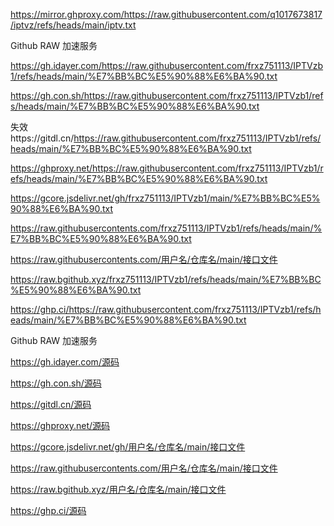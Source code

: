 




https://mirror.ghproxy.com/https://raw.githubusercontent.com/q1017673817/iptvz/refs/heads/main/iptv.txt


Github RAW 加速服务

https://gh.idayer.com/https://raw.githubusercontent.com/frxz751113/IPTVzb1/refs/heads/main/%E7%BB%BC%E5%90%88%E6%BA%90.txt

https://gh.con.sh/https://raw.githubusercontent.com/frxz751113/IPTVzb1/refs/heads/main/%E7%BB%BC%E5%90%88%E6%BA%90.txt

失效https://gitdl.cn/https://raw.githubusercontent.com/frxz751113/IPTVzb1/refs/heads/main/%E7%BB%BC%E5%90%88%E6%BA%90.txt

https://ghproxy.net/https://raw.githubusercontent.com/frxz751113/IPTVzb1/refs/heads/main/%E7%BB%BC%E5%90%88%E6%BA%90.txt

https://gcore.jsdelivr.net/gh/frxz751113/IPTVzb1/main/%E7%BB%BC%E5%90%88%E6%BA%90.txt

https://raw.githubusercontents.com/frxz751113/IPTVzb1/refs/heads/main/%E7%BB%BC%E5%90%88%E6%BA%90.txt

https://raw.githubusercontents.com/用户名/仓库名/main/接口文件

https://raw.bgithub.xyz/frxz751113/IPTVzb1/refs/heads/main/%E7%BB%BC%E5%90%88%E6%BA%90.txt

https://ghp.ci/https://raw.githubusercontent.com/frxz751113/IPTVzb1/refs/heads/main/%E7%BB%BC%E5%90%88%E6%BA%90.txt


Github RAW 加速服务

https://gh.idayer.com/源码 

https://gh.con.sh/源码 

https://gitdl.cn/源码 

https://ghproxy.net/源码 

https://gcore.jsdelivr.net/gh/用户名/仓库名/main/接口文件

https://raw.githubusercontents.com/用户名/仓库名/main/接口文件

https://raw.bgithub.xyz/用户名/仓库名/main/接口文件

https://ghp.ci/源码

